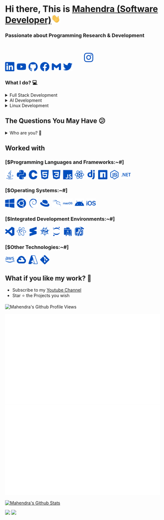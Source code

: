 
<h1>Hi there, This is <a href="https://mahendragandham.vercel.app/">Mahendra (Software Developer)</a><img src="https://raw.githubusercontent.com/ABSphreak/ABSphreak/master/gifs/Hi.gif" width="30px"></h1>
<h3>Passionate about Programming Research & Development</h3>
  
 <!-- <img align="right" src="https://github.com/mahendrasaikumargandham/mahendrasaikumargandham/blob/master/working.gif" width="350px"> -->

<a href="https://www.linkedin.com/in/mahendragandham/"><img src="https://github.com/mahendrasaikumargandham/mahendrasaikumargandham/blob/master/logos/linkedin.svg" width="30" /></a>&nbsp;
<a href="https://www.youtube.com/channel/UCIf7QLKvNYQIFCRxCe-j8dQ"><img src="https://github.com/mahendrasaikumargandham/mahendrasaikumargandham/blob/master/logos/youtube.svg" width="30" /></a>&nbsp;
<a href="https://github.com/mahendrasaikumargandham"><img src="https://github.com/mahendrasaikumargandham/mahendrasaikumargandham/blob/master/logos/github.svg" width="30" /></a>&nbsp;
<a href="https://www.facebook.com/mahendra.gandham.3/"><img src="https://github.com/mahendrasaikumargandham/mahendrasaikumargandham/blob/master/logos/facebook.svg" width="30" /></a>&nbsp;
<a href="mailto:mahendragandham730@gmail.com"><img src="https://github.com/mahendrasaikumargandham/mahendrasaikumargandham/blob/master/logos/gmail.svg" width="30" /></a>&nbsp;
<a href="https://twitter.com/mahendra_4919"><img src="https://github.com/mahendrasaikumargandham/mahendrasaikumargandham/blob/master/logos/twitter.svg" width="30" /></a>&nbsp;
<a href="https://www.instagram.com/mahendra_4919"><img style="padding:30px" src="https://github.com/mahendrasaikumargandham/mahendrasaikumargandham/blob/master/logos/instagram.svg" width="30" /></a>

<h3>What I do? 💻</h3>
<details><summary>Full Stack Development</summary>
  <ul>
    <li><a href="https://github.com/mahendrasaikumargandham/SearchEngine">Search Engine</a></li>
    <li><a href="https://github.com/mahendrasaikumargandham/LinkedIn-Clone">LinkedIn-Clone</a></li>
    <li><a href="https://github.com/mahendrasaikumargandham/Netflix-imdb">Netflix-imdb</a></li>
    <li><a href="https://github.com/mahendrasaikumargandham/amazon-clone">Amazon-Clone</a></li>
    <li><a href="https://github.com/mahendrasaikumargandham/hardwareservices">Hardware Services</a></li>
  </ul>
 </details>
  <details>
  <summary>AI Development</summary>
  <ul>
    <li><a href="https://github.com/mahendrasaikumargandham/face-detection-app">Face-detection-App</a></li>
<!--     <li><a href="https://github.com/mahendrasaikumargandham/smile-detector-app">Smile-detector-App</a></li> -->
<!--   </ul>
  </details>
  <details><summary>Game Designing & Development</summary>
  <ul> -->
<!--     <li><a href="https://github.com/mahendrasaikumargandham/Conqueror">Conqueror</a></li> -->
<!--     <li><a href="https://github.com/mahendrasaikumargandham/Linux_kernel">Linux Kernel</a></li> -->
  </ul>
</details>
<details><summary>Linux Development</summary>
  <ul>
    <li><a href="https://github.com/mahendrasaikumargandham/Conqueror">Conqueror</a></li>
<!--     <li><a href="https://github.com/mahendrasaikumargandham/Linux_kernel">Linux Kernel</a></li> -->
  </ul>
</details>

<h2>The Questions You May Have 😕</h2>
<details>
  <summary>Who are you? 👨</summary>
  <pre>
  A passionate individual who always thrive to work on end to end products which develop sustainable and scalable social and
  technical systems to create impact.<br>
  My name describes my qualities:
  M: Magestic
  A: Active
  H: Hard working
  E: Energetic
  N: Neat handed
  D: Delight
  R: Responsible
  A: Authentic
  </pre>
</details>
<h2>Worked with</h3>
<h3>[$Programming Languages and Frameworks:~#]</h3>

<img height="30" src="https://github.com/mahendrasaikumargandham/mahendrasaikumargandham/blob/master/logos/java.svg">&nbsp;
<img height="30" src="https://github.com/mahendrasaikumargandham/mahendrasaikumargandham/blob/master/logos/python.svg">&nbsp;
<img height="30" src="https://github.com/mahendrasaikumargandham/mahendrasaikumargandham/blob/master/logos/c.svg">&nbsp;
<img height="30" src="https://github.com/mahendrasaikumargandham/mahendrasaikumargandham/blob/master/logos/html5.svg">&nbsp;
<img height="30" src="https://github.com/mahendrasaikumargandham/mahendrasaikumargandham/blob/master/logos/css3.svg">&nbsp;
<img height="30" src="https://github.com/mahendrasaikumargandham/mahendrasaikumargandham/blob/master/logos/javascript.svg">&nbsp;
<img height="30" src="https://github.com/mahendrasaikumargandham/mahendrasaikumargandham/blob/master/logos/react.svg">&nbsp;
<img height="30" src="https://github.com/mahendrasaikumargandham/mahendrasaikumargandham/blob/master/logos/django.svg">&nbsp;
<img height="30" src="https://github.com/mahendrasaikumargandham/mahendrasaikumargandham/blob/master/logos/npm.svg">&nbsp;
<img height="30" src="https://github.com/mahendrasaikumargandham/mahendrasaikumargandham/blob/master/logos/nodedotjs.svg">&nbsp;
<img height="30" src="https://github.com/mahendrasaikumargandham/mahendrasaikumargandham/blob/master/logos/dotnet.svg">&nbsp;
<!-- <img align="right" src="https://github.com/mahendrasaikumargandham/mahendrasaikumargandham/blob/master/work-from-home.gif" width="300px"> -->
<h3>[$Operating Systems:~#]</h3>

<img height="30" src="https://github.com/mahendrasaikumargandham/mahendrasaikumargandham/blob/master/logos/windows.svg">&nbsp;
<img height="30" src="https://github.com/mahendrasaikumargandham/mahendrasaikumargandham/blob/master/logos/ubuntu.svg">&nbsp;
<img height="30" src="https://github.com/mahendrasaikumargandham/mahendrasaikumargandham/blob/master/logos/debian.svg">&nbsp;
<img height="30" src="https://github.com/mahendrasaikumargandham/mahendrasaikumargandham/blob/master/logos/redhat.svg">&nbsp;
<img height="30" src="https://github.com/mahendrasaikumargandham/mahendrasaikumargandham/blob/master/logos/kalilinux.svg">&nbsp;
<img height="30" src="https://github.com/mahendrasaikumargandham/mahendrasaikumargandham/blob/master/logos/macos.svg">&nbsp;
<img height="30" src="https://github.com/mahendrasaikumargandham/mahendrasaikumargandham/blob/master/logos/android.svg">&nbsp;
<img height="30" src="https://github.com/mahendrasaikumargandham/mahendrasaikumargandham/blob/master/logos/ios.svg">&nbsp;
<h3>[$Integrated Development Environments:~#]</h3>

<img height="30" src="https://github.com/mahendrasaikumargandham/mahendrasaikumargandham/blob/master/logos/vscode.svg">&nbsp;
<img height="30" src="https://github.com/mahendrasaikumargandham/mahendrasaikumargandham/blob/master/logos/atom.svg">&nbsp;
<img height="30" src="https://github.com/mahendrasaikumargandham/mahendrasaikumargandham/blob/master/logos/sublime.svg">&nbsp;
<img height="30" src="https://github.com/mahendrasaikumargandham/mahendrasaikumargandham/blob/master/logos/spyder.svg">&nbsp;
<img height="30" src="https://github.com/mahendrasaikumargandham/mahendrasaikumargandham/blob/master/logos/jupyter.svg">&nbsp;
<img height="30" src="https://github.com/mahendrasaikumargandham/mahendrasaikumargandham/blob/master/logos/androidstudio.svg">&nbsp;
<img height="30" src="https://github.com/mahendrasaikumargandham/mahendrasaikumargandham/blob/master/logos/xcode.svg">&nbsp;
<h3>[$Other Technologies:~#]</h3>

<img height="30" src="https://github.com/mahendrasaikumargandham/mahendrasaikumargandham/blob/master/logos/aws.svg">&nbsp;
<img height="30" src="https://github.com/mahendrasaikumargandham/mahendrasaikumargandham/blob/master/logos/googlecloud.svg">&nbsp;
<img height="30" src="https://github.com/mahendrasaikumargandham/mahendrasaikumargandham/blob/master/logos/azure.svg">&nbsp;
<img height="30" src="https://github.com/mahendrasaikumargandham/mahendrasaikumargandham/blob/master/logos/git.svg">&nbsp;

<h2>What if you like my work? 🚀</h2>
<ul>
  <li>Subscribe to my <a href="https://www.youtube.com/channel/UCIf7QLKvNYQIFCRxCe-j8dQ">Youtube Channel</a></li>
  <li>Star ⭐  the Projects you wish</li>
</ul>

![Mahendra's Github Profile Views](https://komarev.com/ghpvc/?username=mahendrasaikumargandham&color=blueviolet)  


<a href="https://github.com/mahendrasaikumargandham/mahendrasaikumargandham">

![](https://github.com/mahendrasaikumargandham/mahendrasaikumargandham/blob/master/generated/overview.svg)
![](https://github.com/mahendrasaikumargandham/mahendrasaikumargandham/blob/master/generated/languages.svg)

</a>

[![Mahendra's Github Stats](https://github-readme-stats.vercel.app/api?username=mahendrasaikumargandham&show_icons=true&theme=radical)](https://github-readme-stats.vercel.app/api?username=mahendrasaikumargandham&show_icons=true)
<br/>

![](https://github-readme-streak-stats.herokuapp.com/?user=mahendrasaikumargandham&hide_border=true&theme=radical)
![](https://activity-graph.herokuapp.com/graph?username=mahendrasaikumargandham&theme=redical)
